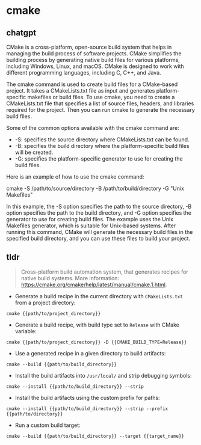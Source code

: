 # cmake 
## chatgpt 
CMake is a cross-platform, open-source build system that helps in managing the build process of software projects. CMake simplifies the building process by generating native build files for various platforms, including Windows, Linux, and macOS. CMake is designed to work with different programming languages, including C, C++, and Java.

The cmake command is used to create build files for a CMake-based project. It takes a CMakeLists.txt file as input and generates platform-specific makefiles or build files. To use cmake, you need to create a CMakeLists.txt file that specifies a list of source files, headers, and libraries required for the project. Then you can run cmake to generate the necessary build files.

Some of the common options available with the cmake command are:

- -S: specifies the source directory where CMakeLists.txt can be found.
- -B: specifies the build directory where the platform-specific build files will be created.
- -G: specifies the platform-specific generator to use for creating the build files.

Here is an example of how to use the cmake command:

cmake -S /path/to/source/directory -B /path/to/build/directory -G "Unix Makefiles"

In this example, the -S option specifies the path to the source directory, -B option specifies the path to the build directory, and -G option specifies the generator to use for creating build files. The example uses the Unix Makefiles generator, which is suitable for Unix-based systems. After running this command, CMake will generate the necessary build files in the specified build directory, and you can use these files to build your project. 

## tldr 
 
> Cross-platform build automation system, that generates recipes for native build systems.
> More information: <https://cmake.org/cmake/help/latest/manual/cmake.1.html>.

- Generate a build recipe in the current directory with `CMakeLists.txt` from a project directory:

`cmake {{path/to/project_directory}}`

- Generate a build recipe, with build type set to `Release` with CMake variable:

`cmake {{path/to/project_directory}} -D {{CMAKE_BUILD_TYPE=Release}}`

- Use a generated recipe in a given directory to build artifacts:

`cmake --build {{path/to/build_directory}}`

- Install the build artifacts into `/usr/local/` and strip debugging symbols:

`cmake --install {{path/to/build_directory}} --strip`

- Install the build artifacts using the custom prefix for paths:

`cmake --install {{path/to/build_directory}} --strip --prefix {{path/to/directory}}`

- Run a custom build target:

`cmake --build {{path/to/build_directory}} --target {{target_name}}`
